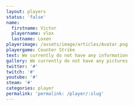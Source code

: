 ```yaml
---
layout: players
status: 'false'
name:
  firstname: Victor
  playername: vlox
  lastname: Loxen
playerimage: /assets/image/articles/Avatar.png
playergame: Counter Strike
text: We currently do not have any information
gallery: We currently do not have any pictures
twitter: '#'
twitch: '#'
youtube: '#'
steam: '#'
categories: player
permalink: 'permalink: /player/:slug'
---
```

